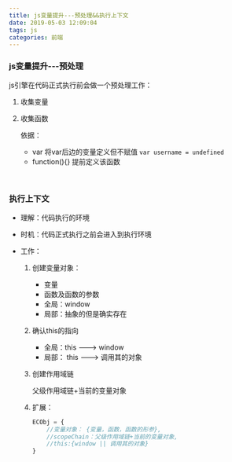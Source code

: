 ```yaml
---
title: js变量提升---预处理&&执行上下文
date: 2019-05-03 12:09:04
tags: js
categories: 前端
---
```


### js变量提升---预处理

js引擎在代码正式执行前会做一个预处理工作：

1. 收集变量

2. 收集函数

   依据：

   * var 将var后边的变量定义但不赋值 `var username = undefined`
   * function(){} 提前定义该函数

   ​	

### 执行上下文

- 理解：代码执行的环境

- 时机：代码正式执行之前会进入到执行环境

- 工作：

  1. 创建变量对象：

     - 变量
     - 函数及函数的参数
     - 全局：window
     - 局部：抽象的但是确实存在

  2. 确认this的指向

     - 全局：this ---> window
     - 局部： this ---> 调用其的对象

  3. 创建作用域链

     父级作用域链+当前的变量对象

  4. 扩展：

     ```js
     ECObj = {
         //变量对象： {变量，函数，函数的形参},
         //scopeChain：父级作用域链+当前的变量对象,
         //this:{window || 调用其的对象}
     }
     ```

     